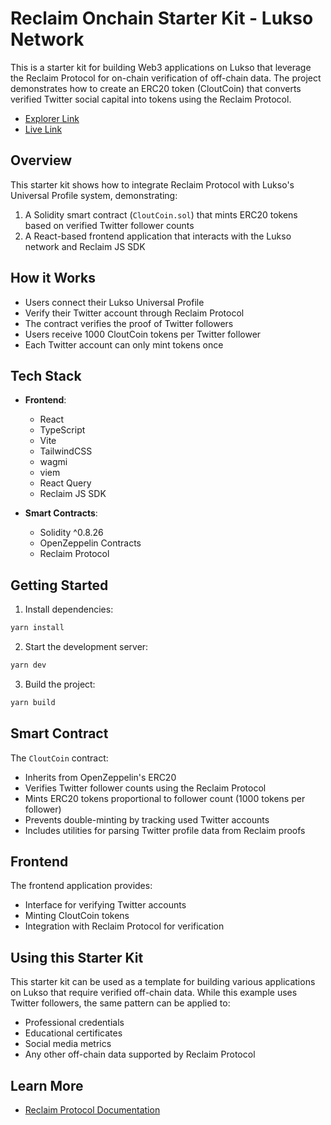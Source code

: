 # Reclaim Onchain Starter Kit - Lukso Network

This is a starter kit for building Web3 applications on Lukso that leverage the Reclaim Protocol for on-chain verification of off-chain data. The project demonstrates how to create an ERC20 token (CloutCoin) that converts verified Twitter social capital into tokens using the Reclaim Protocol.

- [Explorer Link](https://explorer.execution.testnet.lukso.network/address/0xE92a83Aa6E20fd6a8eAE2d3Af364dD6ADAc07a1e)
- [Live Link](https://reclaim-lukso-starterkit.vercel.app)

## Overview

This starter kit shows how to integrate Reclaim Protocol with Lukso's Universal Profile system, demonstrating:
1. A Solidity smart contract (`CloutCoin.sol`) that mints ERC20 tokens based on verified Twitter follower counts
2. A React-based frontend application that interacts with the Lukso network and Reclaim JS SDK

## How it Works

- Users connect their Lukso Universal Profile
- Verify their Twitter account through Reclaim Protocol
- The contract verifies the proof of Twitter followers
- Users receive 1000 CloutCoin tokens per Twitter follower
- Each Twitter account can only mint tokens once

## Tech Stack

- **Frontend**:
  - React
  - TypeScript
  - Vite
  - TailwindCSS
  - wagmi
  - viem
  - React Query
  - Reclaim JS SDK

- **Smart Contracts**:
  - Solidity ^0.8.26
  - OpenZeppelin Contracts
  - Reclaim Protocol

## Getting Started

1. Install dependencies:
```bash
yarn install
```

2. Start the development server:
```bash
yarn dev
```

3. Build the project:
```bash
yarn build
```

## Smart Contract

The `CloutCoin` contract:
- Inherits from OpenZeppelin's ERC20
- Verifies Twitter follower counts using the Reclaim Protocol
- Mints ERC20 tokens proportional to follower count (1000 tokens per follower)
- Prevents double-minting by tracking used Twitter accounts
- Includes utilities for parsing Twitter profile data from Reclaim proofs

## Frontend

The frontend application provides:
- Interface for verifying Twitter accounts
- Minting CloutCoin tokens
- Integration with Reclaim Protocol for verification

## Using this Starter Kit

This starter kit can be used as a template for building various applications on Lukso that require verified off-chain data. While this example uses Twitter followers, the same pattern can be applied to:
- Professional credentials
- Educational certificates
- Social media metrics
- Any other off-chain data supported by Reclaim Protocol

## Learn More

- [Reclaim Protocol Documentation](https://docs.reclaimprotocol.org/)

